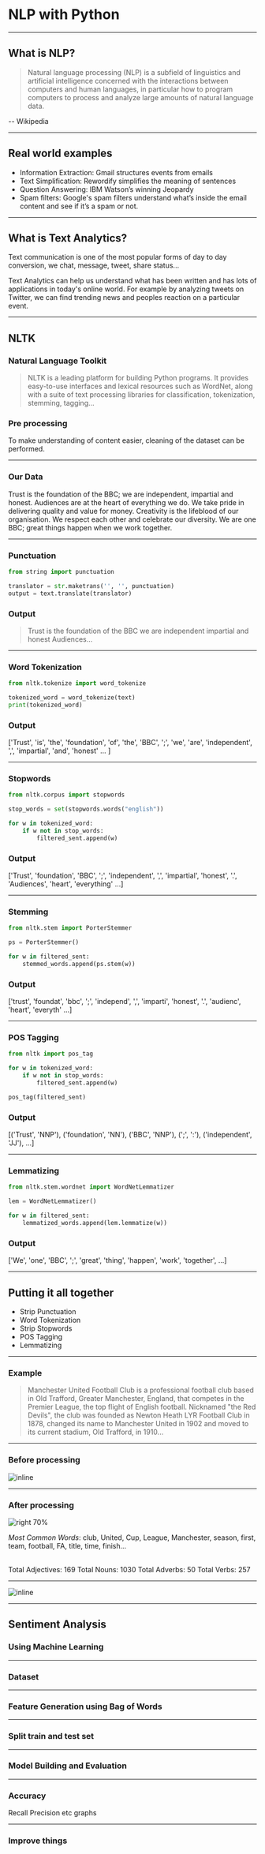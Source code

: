 # NLP with Python

---

## What is NLP?

> Natural language processing (NLP) is a subfield of linguistics and artificial intelligence concerned with the interactions between computers and human languages, in particular how to program computers to process and analyze large amounts of natural language data.

-- Wikipedia

---

## Real world examples

- Information Extraction: Gmail structures events from emails
- Text Simplification: Rewordify simplifies the meaning of sentences
- Question Answering: IBM Watson’s winning Jeopardy
- Spam filters: Google's spam filters understand what’s inside the email content and see if it’s a spam or not.

---

## What is Text Analytics?

Text communication is one of the most popular forms of day to day conversion, we chat, message, tweet, share status...

Text Analytics can help us understand what has been written and has lots of applications in today's online world. For example by analyzing tweets on Twitter, we can find trending news and peoples reaction on a particular event.

---

## NLTK

### Natural Language Toolkit

> NLTK is a leading platform for building Python programs. It provides easy-to-use interfaces and lexical resources such as WordNet, along with a suite of text processing libraries for classification, tokenization, stemming, tagging...

### Pre processing

To make understanding of content easier, cleaning of the dataset can be performed.

---

### Our Data

Trust is the foundation of the BBC; we are independent, impartial and honest. Audiences are at the heart of everything we do. We take pride in delivering quality and value for money. Creativity is the lifeblood of our organisation. We respect each other and celebrate our diversity. We are one BBC; great things happen when we work together.

---

### Punctuation

```python
from string import punctuation

translator = str.maketrans('', '', punctuation)
output = text.translate(translator)
```

### Output

> Trust is the foundation of the BBC we are independent impartial and honest Audiences...

---

### Word Tokenization

```python
from nltk.tokenize import word_tokenize

tokenized_word = word_tokenize(text)
print(tokenized_word)
```

### Output

['Trust', 'is', 'the', 'foundation', 'of', 'the', 'BBC', ';', 'we', 'are', 'independent', ',', 'impartial', 'and', 'honest' ... ]

---

### Stopwords

```python
from nltk.corpus import stopwords

stop_words = set(stopwords.words("english"))

for w in tokenized_word:
    if w not in stop_words:
        filtered_sent.append(w)
```

### Output

['Trust', 'foundation', 'BBC', ';', 'independent', ',', 'impartial', 'honest', '.', 'Audiences', 'heart', 'everything' ...]

---

### Stemming

```python
from nltk.stem import PorterStemmer

ps = PorterStemmer()

for w in filtered_sent:
    stemmed_words.append(ps.stem(w))
```

### Output

['trust', 'foundat', 'bbc', ';', 'independ', ',', 'imparti', 'honest', '.', 'audienc', 'heart', 'everyth' ...]

---

### POS Tagging

```python
from nltk import pos_tag

for w in tokenized_word:
    if w not in stop_words:
        filtered_sent.append(w)

pos_tag(filtered_sent)
```

### Output

[('Trust', 'NNP'), ('foundation', 'NN'), ('BBC', 'NNP'), (';', ':'), ('independent', 'JJ'), ...]

---

### Lemmatizing

```python
from nltk.stem.wordnet import WordNetLemmatizer

lem = WordNetLemmatizer()

for w in filtered_sent:
    lemmatized_words.append(lem.lemmatize(w))
```

### Output

['We', 'one', 'BBC', ';', 'great', 'thing', 'happen', 'work', 'together', ...]

---

## Putting it all together

- Strip Punctuation
- Word Tokenization
- Strip Stopwords
- POS Tagging
- Lemmatizing

---

### Example

> Manchester United Football Club is a professional football club based in Old Trafford, Greater Manchester, England, that competes in the Premier League, the top flight of English football. Nicknamed "the Red Devils", the club was founded as Newton Heath LYR Football Club in 1878, changed its name to Manchester United in 1902 and moved to its current stadium, Old Trafford, in 1910...

---

### Before processing

![inline](plots/united-pre-processing.png)

---

### After processing

![right 70%](plots/united-chart.png)

_Most Common Words_:
club, United, Cup, League, Manchester, season, first, team, football, FA, title, time, finish...

<br/>
Total Adjectives: 169
Total Nouns: 1030
Total Adverbs: 50
Total Verbs: 257

---

![inline](plots/united-wordcloud.png)

---

## Sentiment Analysis

### Using Machine Learning

---

### Dataset

---

### Feature Generation using Bag of Words

---

### Split train and test set

---

### Model Building and Evaluation

---

### Accuracy

Recall Precision etc
graphs

---

### Improve things
